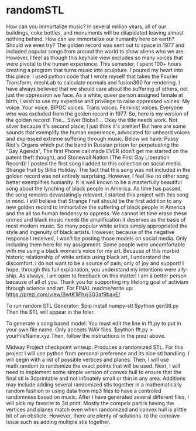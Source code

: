 # randomSTL
How can you immortalize music?
In several million years, all of our buildings, coke bottles, and monuments will be dilapidated leaving almost nothing behind. How can we immortalize our humanity here on earth? Should we even try? The golden record was sent out to space in 1977 and included popular songs from around the world to show aliens who we are. However, I feel as though this keyhole view excludes so many voices that were pivotal to the human experience.
This semester, I spent 100+ hours creating a program that turns music into sculpture. I poured my heart into this piece. I used python code that I wrote myself that takes the Fourier Transform, meshLab to calculate normals and fusion360 for rendering.
I have always believed that we should care about the suffering of others, not just the oppression we face. As a white, queer person assigned female at birth, I wish to use my expertise and privilege to raise oppressed voices. My voice. Your voice. BIPOC voices. Trans voices. Feminist voices. Everyone who was excluded from the golden record in 1977.
So, here is my version of the golden record! The... Silver Blobs!!... Okay the title needs work. Not silver because it's second place; I just think it's prettier! But here are some sounds that exemplify the human experience, advocated for unheard voices and expressed extreme suffering through music.
Below we have: Pussy Riot's Organs which put the band in Russian prison for perpetuating the "Gay Agenda",
The first Phone call made EVER (don’t get me started on the patent theft though), and
Stonewall Nation (The First Gay Liberation Record)!
I posted the first song I added to this collection on social media. Strange fruit by Billie Holiday. The fact that this song was not included in the golden record was not entirely surprising. However, I feel like no other song better exemplifies humanity. It is well known to be a masterfully beautiful song about the lynching of black people in America. As time has passed, the song remains devastatingly relevant. I started this project with this song in mind. I still believe that Strange Fruit should be the first addition to any new golden record to immortalize the suffering of black people in America and the all too human tendency to oppress. We cannot let time erase these crimes and black music needs the amplification it deserves as the basis of most modern music. So many popular white artists simply appropriated the style and ingenuity of black artists. However, because of the negative response I received, I won't be posting those models on social media. Only including them here for my assignment. Some people were uncomfortable with me using a black woman’s voice for my art. Because of this morbid historic relationship of white artists using black art, I understand the discomfort. I do not want to be a source of pain, only of joy and support! I hope, through this full explanation, you understand my intentions were ally-ship. As always, I am open to feedback on this matter! I am a better person because of all of you. Thank you for supporting my lifelong goal of activism through science and art. 
For FINAL readme/write up: https://prezi.com/view/BwtK1iFhxj3G3af9baxE/

To run random STL Generator: 
$pip install numpy-stl 
$python genStl.py
Then the STL will appear in the foler. 

To generate a song based model:
You must edit the line in fft.py to put in your own file name. Only accepts WAV files. 
$python fft.py > yourFileName.xyz 
Then, follow the instructions in the prezi above. 

Midway Project checkpoint writeup: 
Produces a randomized STL. 
For this project I will use python from personal preference and its nice stl handling. I will begin with a list of possible vertices and planes. Then, I will use math.random to randomize the exact points that will be used. Next, I will need to implement some simple version of convex hull to ensure that the final stl is 3dprintable and not infinately small or thin in any area. Additions may include adding several randomized stls together in a mathematically random fashion or using data from mp3 files to have a controled randomness based on music. After I have generated several different files, I will pick my favorite to 3d print. Mostly the compelx part is having the vertices and planes match even when randomized and convex hull is alittle bit of an obsticle. However, there are plenty of solutions. to the concave issue such as adding multiple stls together. 
